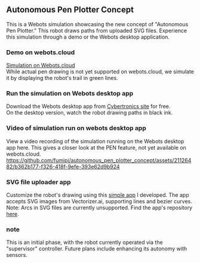 ## Autonomous Pen Plotter Concept
This is a Webots simulation showcasing the new concept of "Autonomous Pen Plotter." This robot draws paths from uploaded SVG files. Experience this simulation through a demo or the Webots desktop application.

### Demo on webots.cloud
[Simulation on Webots.cloud](https://webots.cloud/run?version=R2023b&url=https%3A%2F%2Fgithub.com%2Ffumipi%2Fautonomous_pen_plotter_concept%2Fblob%2Fmain%2Fworlds%2Fpenbot.wbt&type=demo)  
While actual pen drawing is not yet supported on webots.cloud, we simulate it by displaying the robot's trail in green lines.

### Run the simulation on Webots desktop app
Download the Webots desktop app from [Cybertronics site](https://cyberbotics.com/) for free.  
On the desktop version, watch the robot drawing paths in black ink.

### Video of simulation run on webots desktop app
View a video recording of the simulation running on the Webots desktop app here. This gives a closer look at the PEN feature, not yet available on webots.cloud.
https://github.com/fumipi/autonomous_pen_plotter_concept/assets/21126482/b362b177-f326-418f-9efe-393e62d9b924

### SVG file uploader app
Customize the robot's drawing using this [simple app](https://svgfileuploader-exgabjzrvp2vcszu7pyqbe.streamlit.app/)  I developed. The app accepts SVG images from Vectorizer.ai, supporting lines and bezier curves. Note: Arcs in SVG files are currently unsupported. Find the app's repository [here](https://github.com/fumipi/svg_file_uploader).

### note
This is an initial phase, with the robot currently operated via the "supervisor" controller. Future plans include enhancing its autonomy with sensors.
